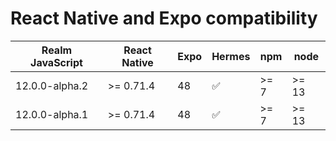 # React Native and Expo compatibility


| Realm JavaScript       | React Native       | Expo     | Hermes | npm    | node   |
|------------------------|--------------------|----------|--------|--------|--------|
| 12.0.0-alpha.2         | >= 0.71.4          | 48       | ✅     | >= 7   | >= 13  |
| 12.0.0-alpha.1         | >= 0.71.4          | 48       | ✅     | >= 7   | >= 13  |
